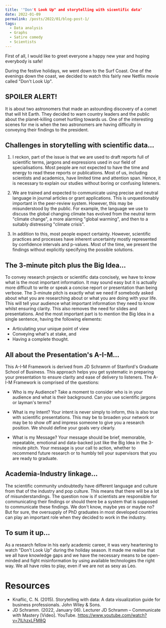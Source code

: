 ```yaml
---
title: '"Don't Look Up" and storytelling with sicentific data'
date: 2022-01-09
permalink: /posts/2022/01/blog-post-1/
tags:
  - Data analysis
  - Graphs
  - Satire comedy
  - Scientists
---
```


First of all, I would like to greet everyone a happy new year and hoping everybody is safe!

During the festive holidays, we went down to the Surf Coast.
One of the evenings down the coast, we decided to watch this fairly new Netflix movie called "Don't Look Up".

SPOILER ALERT!
------
It is about two astronomers that made an astounding discovery of a comet that will hit Earth. They decided to warn country leaders and the public about the planet-killing comet hurtling towards us. One of the interesting scenes for me is when the two astronomers are having difficulty in conveying their findings to the president.

Challenges in storytelling with scientific data...
------
1. I reckon, part of the issue is that we are used to draft reports full of scientific terms, jargons and expressions used in our field of specialisations. Most people are not expected to have the time and energy to read these reports or publications. Most of us, including scientists and academics, have limited time and attention span. Hence, it is necessary to explain our studies without boring or confusing listeners.

2. We are trained and expected to communicate using precise and neutral language in journal articles or grant applications. This is unquestionably important in the peer-review system. However, this may be misunderstood by the public. For example, the language we use to discuss the global changing climate has evolved from the neutral term "climate change", a more alarming "global warming", and then to a suitably distressing "climate crisis".

3. In addition to this, most people expect certainty. However, scientific practices and processes have inherent uncertainty mostly represented by confidence intervals and p-values. Most of the time, we present the findings without explicitly specifying the possible solutions. 

The 3-minute pitch plus the Big Idea...
------
To convey research projects or scientific data concisely, we have to know what is the most important information. It may sound easy but it is actually more difficult to write or speak a concise report or presentation than being verbose. The 3-minute pitch is exactly what we need if somebody asked about what you are researching about or what you are doing with your life. This will tell your audience what important information they need to know whilst ensuring clarity. This also removes the need for slides and presentations. And the most important part is to mention the Big Idea in a single sentence, having the following elements:
* Articulating your unique point of view
* Conveying what's at stake, and
* Having a complete thought.

All about the Presentation's A-I-M...
------
This A-I-M Framework is derived from JD Schramm of Stanford's Graduate School of Business. 
This approach helps you get systematic in preparing your presentation to ensure clarity and ease of delivery to listeners.
The A-I-M Framework is comprised of the questions:

* Who is my Audience? Take a moment to consider who is in your audience and what is their background. Can you use scientific jargons or layman's terms?

* What is my Intent? Your intent is never simply to inform, this is also true with scientific presentations. This may be to broaden your network or may be to show off and impress someone to give you a research position. We should define your goals very clearly.

* What is my Message? Your message should be brief, memorable, repeatable, emotional and data-backed just like the Big Idea in the 3-minute pitch. Your message is your call to action, whether to recommend future research or to humbly tell your supervisors that you are ready to graduate.

Academia-Industry linkage...
------
The scientific community undoubtedly have different language and culture from that of the industry and pop culture. This means that there will be a lot of misunderstandings. The question now is if scientists are responsible for communicating their findings or should there be a system that is supposed to communicate these findings. We don't know, maybe yes or maybe no? But for sure, the oversupply of PhD graduates in most developed countries can play an important role when they decided to work in the industry.

To sum it up...
------
As a research fellow in his early academic career, it was very heartening to watch "Don't Look Up" during the holiday season.
It made me realise that we all have knowledge gaps and we have the necessary means to be open-minded and fight misinformation by using available technologies the right way.
We all have roles to play, even if we are not as sexy as Leo.

Resources
======
* Knaflic, C. N. (2015). Storytelling with data: A data visualization guide for business professionals. John Wiley & Sons.
* JD Schramm. (2022, January 06). Lecturer JD Schramm – Communicate with Mastery [Video]. YouTube. https://www.youtube.com/watch?v=7lLhzxLFM8Q

